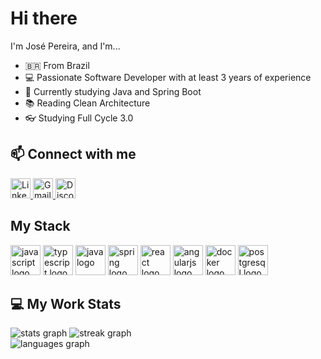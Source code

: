 # Hi there

I'm José Pereira, and I'm...
- 🇧🇷 From Brazil
- 💻 Passionate Software Developer with at least 3 years of experience
- 🚀 Currently studying Java and Spring Boot
- 📚 Reading Clean Architecture
- 👓 Studying Full Cycle 3.0

## 📫 Connect with me

<div align="left">
  <a href="https://www.linkedin.com/in/jspereiramoura" target="_blank">
    <img src="https://img.shields.io/static/v1?message=LinkedIn&logo=linkedin&label=&color=0077B5&logoColor=white&labelColor=&style=for-the-badge" height="32" alt="LinkedIn" />
  </a>
  <a href="mailto:joseluiz.zp@gmail.com">
    <img src="https://img.shields.io/static/v1?message=Gmail&logo=gmail&label=&color=D14836&logoColor=white&labelColor=&style=for-the-badge" height="32" alt="Gmail" />
  </a>
  <a href="https://discordapp.com/users/jspereiramoura" target="_blank">
    <img src="https://img.shields.io/static/v1?message=Discord&logo=discord&label=&color=7289DA&logoColor=white&labelColor=&style=for-the-badge" height="32" alt="Discord" />
  </a>
</div>

<h2 align="left">My Stack</h2>

<div align="left">
  <img src="https://cdn.jsdelivr.net/gh/devicons/devicon/icons/javascript/javascript-original.svg" height="48" alt="javascript logo"  />
  <img src="https://cdn.jsdelivr.net/gh/devicons/devicon/icons/typescript/typescript-original.svg" height="48" alt="typescript logo"  />
  <img src="https://cdn.jsdelivr.net/gh/devicons/devicon/icons/java/java-original.svg" height="48" alt="java logo"  />
  <img src="https://cdn.jsdelivr.net/gh/devicons/devicon/icons/spring/spring-original.svg" height="48" alt="spring logo"  />
  <img src="https://cdn.jsdelivr.net/gh/devicons/devicon/icons/react/react-original.svg" height="48" alt="react logo"  />
  <img src="https://cdn.jsdelivr.net/gh/devicons/devicon/icons/angular/angular-original.svg" height="48" alt="angularjs logo"  />
  <img src="https://cdn.jsdelivr.net/gh/devicons/devicon/icons/docker/docker-original.svg" height="48" alt="docker logo"  />
  <img src="https://cdn.jsdelivr.net/gh/devicons/devicon/icons/postgresql/postgresql-original.svg" height="48" alt="postgresql logo"  />
</div>

<h2  align="left">💻 My Work Stats</h2>

<div align="left">
  <img src="https://github-readme-stats-three-nu-96.vercel.app/api?username=jspereiramoura&show_icons=true&include_all_commits=true&count_private=true&theme=dark&card_width=350px&hide_rank=true" alt="stats graph"  />
  <img src="https://streak-stats.demolab.com?user=jspereiramoura&locale=en&mode=weekly&theme=dark&border_radius=5&card_width=350px" alt="streak graph"/>
  <br/>
  <img src="https://github-readme-stats-three-nu-96.vercel.app/api/top-langs?username=jspereiramoura&langs_count=20&theme=dark&count_private=true&layout=compact&card_width=720px" alt="languages graph"/>
</div>
